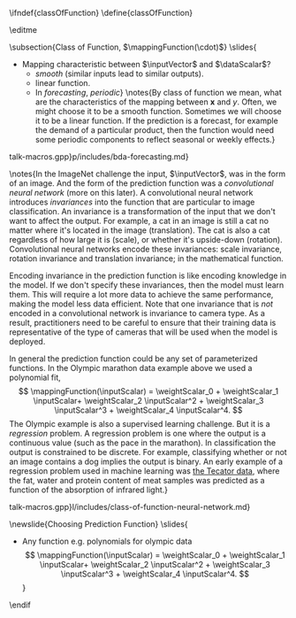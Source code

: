 \ifndef{classOfFunction}
\define{classOfFunction}

\editme

\subsection{Class of Function, $\mappingFunction(\cdot)$}
\slides{
* Mapping characteristic between $\inputVector$ and $\dataScalar$?
  * *smooth* (similar inputs lead to similar outputs).
  * linear function.
  * In *forecasting*,  *periodic*}
\notes{By class of function we mean, what are the characteristics of the mapping between $\mathbf{x}$ and $y$. Often, we might choose it to be a smooth function. Sometimes we will choose it to be a linear function. If the prediction is a forecast, for example the demand of a particular product, then the function would need some periodic components to reflect seasonal or weekly effects.}

talk-macros.gpp}p/includes/bda-forecasting.md}

\notes{In the ImageNet challenge the input, $\inputVector$, was in the form of an image. And the form of the prediction function was a *convolutional neural network* (more on this later). A convolutional neural network introduces *invariances* into the function that are particular to image classification. An invariance is a transformation of the input that we don't want to affect the output. For example, a cat in an image is still a cat no matter where it's located in the image (translation). The cat is also a cat regardless of how large it is (scale), or whether it's upside-down (rotation). Convolutional neural networks encode these invariances: scale invariance, rotation invariance and translation invariance; in the mathematical function. 

Encoding invariance in the prediction function is like encoding knowledge in the model. If we don't specify these invariances, then the model must learn them. This will require a lot more data to achieve the same performance, making the model less data efficient. Note that one invariance that is *not* encoded in a convolutional network is invariance to camera type. As a result, practitioners need to be careful to ensure that their training data is representative of the type of cameras that will be used when the model is deployed. 

In general the prediction function could be any set of parameterized functions. In the Olympic marathon data example above we used a polynomial fit,
$$
\mappingFunction(\inputScalar) = \weightScalar_0 + \weightScalar_1 \inputScalar+ \weightScalar_2 \inputScalar^2 + \weightScalar_3 \inputScalar^3 + \weightScalar_4 \inputScalar^4.
$$
The Olympic example is also a supervised learning challenge. But it is a *regression* problem. A regression problem is one where the output is a continuous value (such as the pace in the marathon). In classification the output is constrained to be discrete. For example, classifying whether or not an image contains a dog implies the output is binary. An early example of a regression problem used in machine learning was [the Tecator data](http://lib.stat.cmu.edu/datasets/tecator), where the fat, water and protein content of meat samples was predicted as a function of the absorption of infrared light.}

talk-macros.gpp}l/includes/class-of-function-neural-network.md}

\newslide{Choosing Prediction Function}
\slides{
* Any function e.g. polynomials for olympic data
$$
\mappingFunction(\inputScalar) = \weightScalar_0 + \weightScalar_1 \inputScalar+ \weightScalar_2 \inputScalar^2 + \weightScalar_3 \inputScalar^3 + \weightScalar_4 \inputScalar^4.
$$
}


\endif
